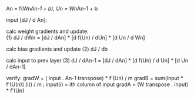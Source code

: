 

An = f(Wn*An-1 + b), Un = Wn*An-1 + b

input [dJ / d An]:

calc weight gradients and update:  
(1) dJ / dWn =  [dJ / dAn] *   [d f(Un) / dUn]  *   [d Un / d Wn]

calc bias gradients and update
(2) dJ / db


calc input to prev layer
(3) dJ / dAn-1 = [dJ / dAn]  *  [d f(Un) / d Un]   * [d Un / dAn-1] 

verify: 
gradW = ( input . An-1 transpose) *  f'(Un) / m 
gradB = sum(input * f'(U(n)) (i)) / m ; input(i) = ith column of input
gradA = (W transpose . input) *  f'(Un) 

